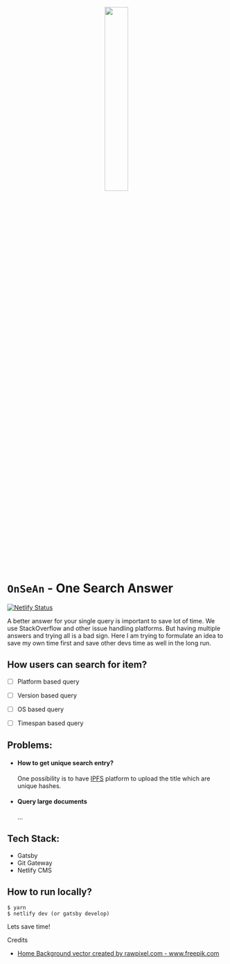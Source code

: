 <p align="center" width="100%">
    <img width="33%" src="https://raw.githubusercontent.com/anshcena/OnSeAn/master/static/img/onsean.png"> 
</p>

# `OnSeAn` - One Search Answer

[![Netlify Status](https://api.netlify.com/api/v1/badges/11e30bc9-5972-4bf9-adad-ec43f8df87c2/deploy-status)](https://app.netlify.com/sites/onsean/deploys)

A better answer for your single query is important to save lot of time. We use StackOverflow and other issue handling platforms. But having multiple answers and trying all is a bad sign. Here I am trying to formulate an idea to save my own time first and save other devs time as well in the long run.

## How users can search for item?
- [ ] Platform based query
- [ ] Version based query
- [ ] OS based query
- [ ] Timespan based query


## Problems:
* #### How to get unique search entry?

    One possibility is to have [IPFS](https://ipfs.io/) platform to upload the title which are unique hashes.
* #### Query large documents
    
    ...
    
## Tech Stack:
* Gatsby
* Git Gateway
* Netlify CMS

## How to run locally?
```
$ yarn
$ netlify dev (or gatsby develop)
```

Lets save time!
    
Credits
* <a href='https://www.freepik.com/vectors/background'>Home Background vector created by rawpixel.com - www.freepik.com</a>
